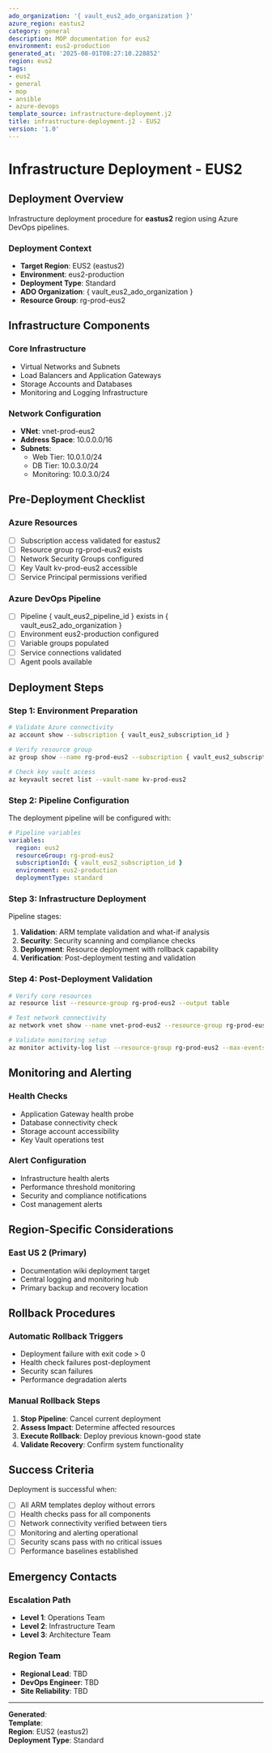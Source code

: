 ```yaml
---
ado_organization: '{ vault_eus2_ado_organization }'
azure_region: eastus2
category: general
description: MOP documentation for eus2
environment: eus2-production
generated_at: '2025-08-01T08:27:10.228852'
region: eus2
tags:
- eus2
- general
- mop
- ansible
- azure-devops
template_source: infrastructure-deployment.j2
title: infrastructure-deployment.j2 - EUS2
version: '1.0'
---
```


# Infrastructure Deployment - EUS2

## Deployment Overview

Infrastructure deployment procedure for **eastus2** region using Azure DevOps pipelines.

### Deployment Context

- **Target Region**: EUS2 (eastus2)
- **Environment**: eus2-production
- **Deployment Type**: Standard
- **ADO Organization**: { vault_eus2_ado_organization }
- **Resource Group**: rg-prod-eus2

## Infrastructure Components

### Core Infrastructure
- Virtual Networks and Subnets
- Load Balancers and Application Gateways  
- Storage Accounts and Databases
- Monitoring and Logging Infrastructure

### Network Configuration
- **VNet**: vnet-prod-eus2
- **Address Space**: 10.0.0.0/16
- **Subnets**:
  - Web Tier: 10.0.1.0/24
  - DB Tier: 10.0.3.0/24
  - Monitoring: 10.0.3.0/24

## Pre-Deployment Checklist

### Azure Resources
- [ ] Subscription access validated for eastus2
- [ ] Resource group rg-prod-eus2 exists
- [ ] Network Security Groups configured
- [ ] Key Vault kv-prod-eus2 accessible
- [ ] Service Principal permissions verified

### Azure DevOps Pipeline
- [ ] Pipeline { vault_eus2_pipeline_id } exists in { vault_eus2_ado_organization }
- [ ] Environment eus2-production configured
- [ ] Variable groups populated
- [ ] Service connections validated
- [ ] Agent pools available

## Deployment Steps

### Step 1: Environment Preparation

```bash
# Validate Azure connectivity
az account show --subscription { vault_eus2_subscription_id }

# Verify resource group
az group show --name rg-prod-eus2 --subscription { vault_eus2_subscription_id }

# Check key vault access
az keyvault secret list --vault-name kv-prod-eus2
```

### Step 2: Pipeline Configuration

The deployment pipeline will be configured with:

```yaml
# Pipeline variables
variables:
  region: eus2
  resourceGroup: rg-prod-eus2
  subscriptionId: { vault_eus2_subscription_id }
  environment: eus2-production
  deploymentType: standard
```

### Step 3: Infrastructure Deployment

Pipeline stages:
1. **Validation**: ARM template validation and what-if analysis
2. **Security**: Security scanning and compliance checks
3. **Deployment**: Resource deployment with rollback capability
4. **Verification**: Post-deployment testing and validation

### Step 4: Post-Deployment Validation

```bash
# Verify core resources
az resource list --resource-group rg-prod-eus2 --output table

# Test network connectivity
az network vnet show --name vnet-prod-eus2 --resource-group rg-prod-eus2

# Validate monitoring setup
az monitor activity-log list --resource-group rg-prod-eus2 --max-events 5
```

## Monitoring and Alerting

### Health Checks
- Application Gateway health probe
- Database connectivity check  
- Storage account accessibility
- Key Vault operations test

### Alert Configuration
- Infrastructure health alerts
- Performance threshold monitoring
- Security and compliance notifications
- Cost management alerts

## Region-Specific Considerations

### East US 2 (Primary)
- Documentation wiki deployment target
- Central logging and monitoring hub
- Primary backup and recovery location

## Rollback Procedures

### Automatic Rollback Triggers
- Deployment failure with exit code > 0
- Health check failures post-deployment
- Security scan failures
- Performance degradation alerts

### Manual Rollback Steps
1. **Stop Pipeline**: Cancel current deployment
2. **Assess Impact**: Determine affected resources
3. **Execute Rollback**: Deploy previous known-good state
4. **Validate Recovery**: Confirm system functionality

## Success Criteria

Deployment is successful when:
- [ ] All ARM templates deploy without errors
- [ ] Health checks pass for all components
- [ ] Network connectivity verified between tiers
- [ ] Monitoring and alerting operational
- [ ] Security scans pass with no critical issues
- [ ] Performance baselines established

## Emergency Contacts

### Escalation Path
- **Level 1**: Operations Team
- **Level 2**: Infrastructure Team  
- **Level 3**: Architecture Team

### Region Team
- **Regional Lead**: TBD
- **DevOps Engineer**: TBD
- **Site Reliability**: TBD

---

**Generated**:   
**Template**:   
**Region**: EUS2 (eastus2)  
**Deployment Type**: Standard